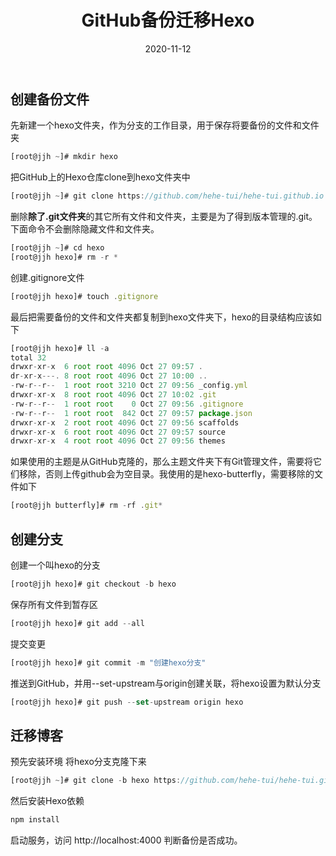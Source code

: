 ﻿---
title: GitHub备份迁移Hexo
sticky: 100
date: 2020-11-12
updated:
description:  备个份，说不定哪天就丢了。。。
cover: https://pic.imgdb.cn/item/6384a20416f2c2beb1d0c290.jpg
tag:
  - Hexo
categories:
  - GitHub
---
## 创建备份文件
先新建一个hexo文件夹，作为分支的工作目录，用于保存将要备份的文件和文件夹
```javascript
[root@jjh ~]# mkdir hexo
```
把GitHub上的Hexo仓库clone到hexo文件夹中
```javascript
[root@jjh ~]# git clone https://github.com/hehe-tui/hehe-tui.github.io hexo
```
删除**除了.git文件夹**的其它所有文件和文件夹，主要是为了得到版本管理的.git。下面命令不会删除隐藏文件和文件夹。
```javascript
[root@jjh ~]# cd hexo
[root@jjh hexo]# rm -r *
```
创建.gitignore文件
```javascript
[root@jjh hexo]# touch .gitignore
```
最后把需要备份的文件和文件夹都复制到hexo文件夹下，hexo的目录结构应该如下
```javascript
[root@jjh hexo]# ll -a
total 32
drwxr-xr-x  6 root root 4096 Oct 27 09:57 .
dr-xr-x---. 8 root root 4096 Oct 27 10:00 ..
-rw-r--r--  1 root root 3210 Oct 27 09:56 _config.yml
drwxr-xr-x  8 root root 4096 Oct 27 10:02 .git
-rw-r--r--  1 root root    0 Oct 27 09:56 .gitignore
-rw-r--r--  1 root root  842 Oct 27 09:57 package.json
drwxr-xr-x  2 root root 4096 Oct 27 09:56 scaffolds
drwxr-xr-x  6 root root 4096 Oct 27 09:57 source
drwxr-xr-x  4 root root 4096 Oct 27 09:56 themes
```
如果使用的主题是从GitHub克隆的，那么主题文件夹下有Git管理文件，需要将它们移除，否则上传github会为空目录。我使用的是hexo-butterfly，需要移除的文件如下
```javascript
[root@jjh butterfly]# rm -rf .git*
```

## 创建分支
创建一个叫hexo的分支
```javascript
[root@jjh hexo]# git checkout -b hexo
```
保存所有文件到暂存区
```javascript
[root@jjh hexo]# git add --all
```
提交变更
```javascript
[root@jjh hexo]# git commit -m "创建hexo分支"
```
推送到GitHub，并用--set-upstream与origin创建关联，将hexo设置为默认分支
```javascript
[root@jjh hexo]# git push --set-upstream origin hexo
```

##  迁移博客
预先安装环境
将hexo分支克隆下来
```javascript
[root@jjh ~]# git clone -b hexo https://github.com/hehe-tui/hehe-tui.github.io
```
然后安装Hexo依赖
```javascript
npm install
```
启动服务，访问 http://localhost:4000 判断备份是否成功。


